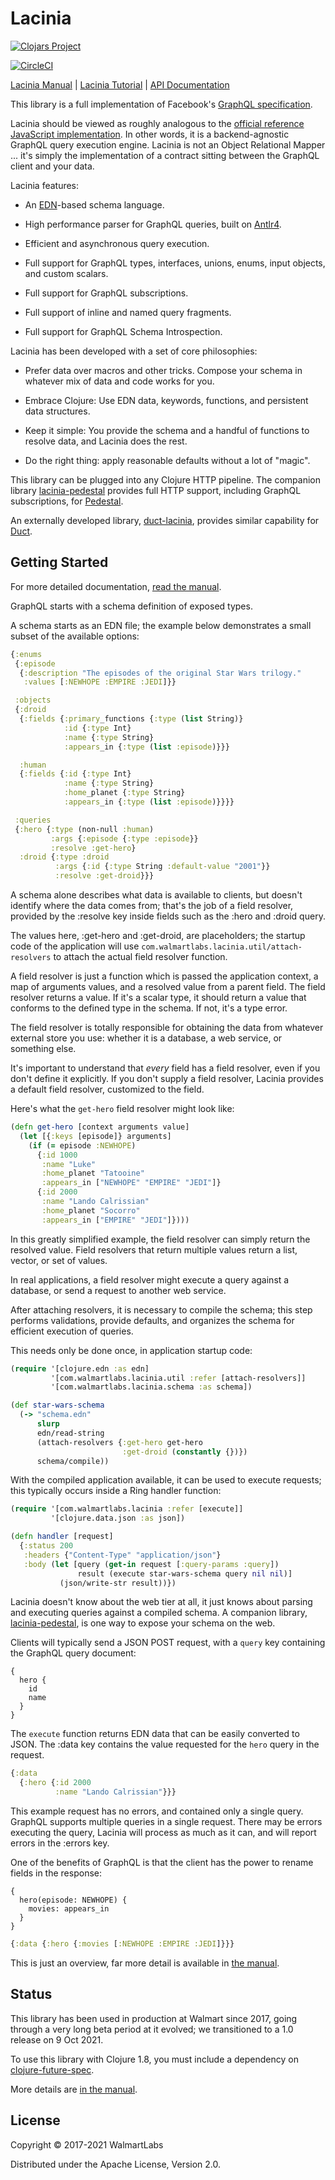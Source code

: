 # Lacinia


[![Clojars Project](https://img.shields.io/clojars/v/com.walmartlabs/lacinia.svg)](https://clojars.org/com.walmartlabs/lacinia)

[![CircleCI](https://circleci.com/gh/walmartlabs/lacinia/tree/master.svg?style=svg)](https://circleci.com/gh/walmartlabs/lacinia/tree/master)

[Lacinia Manual](http://lacinia.readthedocs.io/en/latest/) |
[Lacinia Tutorial](http://lacinia.readthedocs.io/en/latest/tutorial) |
[API Documentation](http://walmartlabs.github.io/apidocs/lacinia/)

This library is a full implementation of
Facebook's [GraphQL specification](https://facebook.github.io/graphql).

Lacinia should be viewed as roughly analogous to the
[official reference JavaScript implementation](https://github.com/graphql/graphql-js/).
In other words, it is a backend-agnostic GraphQL query execution engine.
Lacinia is not an Object Relational Mapper ... it's simply the implementation of a contract
sitting between the GraphQL client and your data.

Lacinia features:

- An [EDN](https://github.com/edn-format/edn)-based schema language.

- High performance parser for GraphQL queries, built on [Antlr4](http://www.antlr.org/).

- Efficient and asynchronous query execution.

- Full support for GraphQL types, interfaces, unions, enums, input objects, and custom scalars.

- Full support for GraphQL subscriptions.

- Full support of inline and named query fragments.

- Full support for GraphQL Schema Introspection.

Lacinia has been developed with a set of core philosophies:

- Prefer data over macros and other tricks. Compose your schema in whatever mix of data and code works for you.

- Embrace Clojure: Use EDN data, keywords, functions, and persistent data structures.

- Keep it simple: You provide the schema and a handful of functions to resolve data, and Lacinia does the rest.

- Do the right thing: apply reasonable defaults without a lot of "magic".

This library can be plugged into any Clojure HTTP pipeline.
The companion library [lacinia-pedestal](https://github.com/walmartlabs/lacinia-pedestal) provides
full HTTP support, including GraphQL subscriptions, for [Pedestal](https://github.com/pedestal/pedestal).

An externally developed library, [duct-lacinia](https://github.com/kakao/duct-lacinia), provides similar capability
for [Duct](https://github.com/duct-framework/duct).

## Getting Started

For more detailed documentation, [read the manual](http://lacinia.readthedocs.io/en/latest/).

GraphQL starts with a schema definition of exposed types.

A schema starts as an EDN file; the example below demonstrates a small subset
of the available options:

```clojure
{:enums
 {:episode
  {:description "The episodes of the original Star Wars trilogy."
   :values [:NEWHOPE :EMPIRE :JEDI]}}

 :objects
 {:droid
  {:fields {:primary_functions {:type (list String)}
            :id {:type Int}
            :name {:type String}
            :appears_in {:type (list :episode)}}}

  :human
  {:fields {:id {:type Int}
            :name {:type String}
            :home_planet {:type String}
            :appears_in {:type (list :episode)}}}}

 :queries
 {:hero {:type (non-null :human)
         :args {:episode {:type :episode}}
         :resolve :get-hero}
  :droid {:type :droid
          :args {:id {:type String :default-value "2001"}}
          :resolve :get-droid}}}
```


A schema alone describes what data is available to clients, but doesn't identify where
the data comes from; that's the job of a field resolver, provided by the
:resolve key inside fields such as the :hero and :droid query.

The values here, :get-hero and :get-droid, are placeholders; the startup code
of the application will use
`com.walmartlabs.lacinia.util/attach-resolvers` to attach the actual
field resolver function.

A field resolver is just a function which is passed the application context,
a map of arguments values, and a resolved value from a
parent field.
The field resolver returns a value. If it's a scalar type, it should return a value
that conforms to the defined type in the schema.
If not, it's a type error.

The field resolver is totally responsible for obtaining the data from whatever
external store you use: whether it is a database, a web service, or something
else.

It's important to understand that _every_ field has a field resolver, even if
you don't define it explicitly.  If you don't supply a field resolver,
Lacinia provides a default field resolver, customized to the field.

Here's what the `get-hero` field resolver might look like:

```clojure
(defn get-hero [context arguments value]
  (let [{:keys [episode]} arguments]
    (if (= episode :NEWHOPE)
      {:id 1000
       :name "Luke"
       :home_planet "Tatooine"
       :appears_in ["NEWHOPE" "EMPIRE" "JEDI"]}
      {:id 2000
       :name "Lando Calrissian"
       :home_planet "Socorro"
       :appears_in ["EMPIRE" "JEDI"]})))
```

In this greatly simplified example, the field resolver can simply return the resolved value.
Field resolvers that return multiple values return a list, vector, or set of values.

In real applications, a field resolver might execute a query against a database,
or send a request to another web service.

After attaching resolvers, it is necessary to compile the schema; this
step performs validations, provide defaults, and organizes the schema
for efficient execution of queries.

This needs only be done once, in application startup code:


```clojure
(require '[clojure.edn :as edn]
         '[com.walmartlabs.lacinia.util :refer [attach-resolvers]]
         '[com.walmartlabs.lacinia.schema :as schema])

(def star-wars-schema
  (-> "schema.edn"
      slurp
      edn/read-string
      (attach-resolvers {:get-hero get-hero
                         :get-droid (constantly {})})
      schema/compile))
```

With the compiled application available, it can be used to execute
requests; this typically occurs inside a Ring handler function:

```clojure
(require '[com.walmartlabs.lacinia :refer [execute]]
         '[clojure.data.json :as json])

(defn handler [request]
  {:status 200
   :headers {"Content-Type" "application/json"}
   :body (let [query (get-in request [:query-params :query])
               result (execute star-wars-schema query nil nil)]
           (json/write-str result))})
```

Lacinia doesn't know about the web tier at all, it just knows about
parsing and executing queries against a compiled schema.
A companion library, [lacinia-pedestal](https://github.com/walmartlabs/lacinia-pedestal),
is one way to expose your schema on the web.

Clients will typically send a JSON POST request, with a `query` key containing the GraphQL query document:

```
{
  hero {
    id
    name
  }
}
```


The `execute` function returns EDN data that can be easily converted to JSON.
The :data key contains the value requested for the `hero` query in the request.

```clojure
{:data
  {:hero {:id 2000
          :name "Lando Calrissian"}}}
```

This example request has no errors, and contained only a single query.
GraphQL supports multiple queries in a single request.
There may be errors executing the query, Lacinia will process as much as
it can, and will report errors in the :errors key.

One of the benefits of GraphQL is that the client has the power to rename
fields in the response:

```
{
  hero(episode: NEWHOPE) {
    movies: appears_in
  }
}
```

```clojure
{:data {:hero {:movies [:NEWHOPE :EMPIRE :JEDI]}}}
```

This is just an overview, far more detail is available
in [the manual](http://lacinia.readthedocs.io/en/latest/).

## Status

This library has been used in production at Walmart since 2017, going through a very long
beta period at it evolved; we transitioned to a 1.0 release on 9 Oct 2021.

To use this library with Clojure 1.8, you must include 
a dependency on [clojure-future-spec](https://github.com/tonsky/clojure-future-spec).

More details are [in the manual](http://lacinia.readthedocs.io/en/latest/clojure.html).

## License

Copyright © 2017-2021 WalmartLabs

Distributed under the Apache License, Version 2.0.
